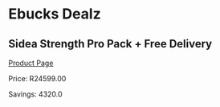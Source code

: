 
# Ebucks Dealz
## Sidea Strength Pro Pack + Free Delivery
[Product Page](https://www.ebucks.com/web/shop/productSelected.do?prodId=1157645102&catId=1173528667)

Price: R24599.00

Savings: 4320.0


	